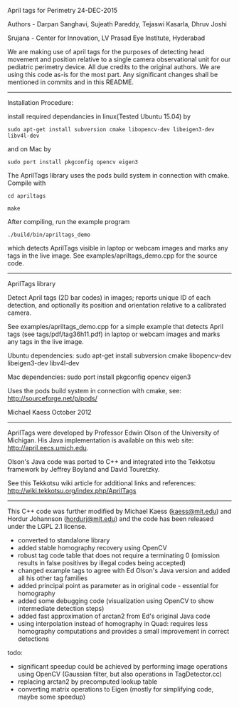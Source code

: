 April tags for Perimetry
24-DEC-2015

Authors - Darpan Sanghavi, Sujeath Pareddy, Tejaswi Kasarla, Dhruv Joshi

Srujana - Center for Innovation, LV Prasad Eye Institute, Hyderabad

We are making use of april tags for the purposes of detecting head movement and position relative to a single camera observational unit for our pediatric perimetry device. All due credits to the original authors. We are using this code as-is for the most part. Any significant changes shall be mentioned in commits and in this README.

------------------------------------------------------
Installation Procedure:

install required dependancies in linux(Tested Ubuntu 15.04) by 

`sudo apt-get install subversion cmake libopencv-dev libeigen3-dev libv4l-dev`

and on Mac by

`sudo port install pkgconfig opencv eigen3`

The AprilTags library uses the pods build system in connection with cmake. Compile with

`cd apriltags`

`make`

After compiling, run the example program

`./build/bin/apriltags_demo`

which detects AprilTags visible in laptop or webcam images and marks any tags in the live image. See examples/apriltags_demo.cpp for the source code.

------------------------------------------------------
AprilTags library

Detect April tags (2D bar codes) in images; reports unique ID of each
detection, and optionally its position and orientation relative to a
calibrated camera.

See examples/apriltags_demo.cpp for a simple example that detects
April tags (see tags/pdf/tag36h11.pdf) in laptop or webcam images and
marks any tags in the live image.

Ubuntu dependencies:
sudo apt-get install subversion cmake libopencv-dev libeigen3-dev libv4l-dev

Mac dependencies:
sudo port install pkgconfig opencv eigen3

Uses the pods build system in connection with cmake, see:
http://sourceforge.net/p/pods/

Michael Kaess
October 2012

----------------------------

AprilTags were developed by Professor Edwin Olson of the University of
Michigan.  His Java implementation is available on this web site:
  http://april.eecs.umich.edu.

Olson's Java code was ported to C++ and integrated into the Tekkotsu
framework by Jeffrey Boyland and David Touretzky.

See this Tekkotsu wiki article for additional links and references:
  http://wiki.tekkotsu.org/index.php/AprilTags

----------------------------

This C++ code was further modified by
Michael Kaess (kaess@mit.edu) and Hordur Johannson (hordurj@mit.edu)
and the code has been released under the LGPL 2.1 license.

- converted to standalone library
- added stable homography recovery using OpenCV
- robust tag code table that does not require a terminating 0
  (omission results in false positives by illegal codes being accepted)
- changed example tags to agree with Ed Olson's Java version and added
  all his other tag families
- added principal point as parameter as in original code - essential
  for homography
- added some debugging code (visualization using OpenCV to show
  intermediate detection steps)
- added fast approximation of arctan2 from Ed's original Java code
- using interpolation instead of homography in Quad: requires less
  homography computations and provides a small improvement in correct
  detections

todo:
- significant speedup could be achieved by performing image operations
  using OpenCV (Gaussian filter, but also operations in
  TagDetector.cc)
- replacing arctan2 by precomputed lookup table
- converting matrix operations to Eigen (mostly for simplifying code,
  maybe some speedup)
